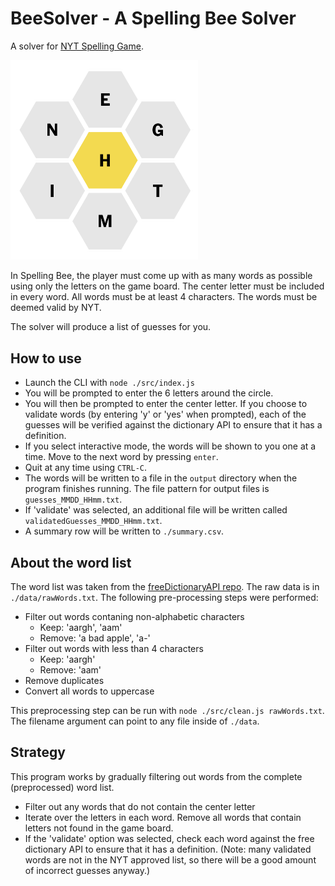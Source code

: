 # BeeSolver - A Spelling Bee Solver

A solver for [NYT Spelling Game](https://www.nytimes.com/puzzles/spelling-bee).

<img src="./SpellingBee.png" alt="Spelling Bee" width="300">

In Spelling Bee, the player must come up with as many words as possible using only the letters on the game board. The center letter must be included in every word. All words must be at least 4 characters. The words must be deemed valid by NYT.

The solver will produce a list of guesses for you.

## How to use

- Launch the CLI with `node ./src/index.js`
- You will be prompted to enter the 6 letters around the circle.
- You will then be prompted to enter the center letter. If you choose to validate words (by entering 'y' or 'yes' when prompted), each of the guesses will be verified against the dictionary API to ensure that it has a definition.
- If you select interactive mode, the words will be shown to you one at a time. Move to the next word by pressing `enter`.
- Quit at any time using `CTRL-C`.
- The words will be written to a file in the `output` directory when the program finishes running. The file pattern for output files is `guesses_MMDD_HHmm.txt`.
- If 'validate' was selected, an additional file will be written called `validatedGuesses_MMDD_HHmm.txt`.
- A summary row will be written to `./summary.csv`.

## About the word list

The word list was taken from the [freeDictionaryAPI repo](https://github.com/meetDeveloper/freeDictionaryAPI). The raw data is in `./data/rawWords.txt`. The following pre-processing steps were performed:

- Filter out words contaning non-alphabetic characters
  - Keep: 'aargh', 'aam'
  - Remove: 'a bad apple', 'a-'
- Filter out words with less than 4 characters
  - Keep: 'aargh'
  - Remove: 'aam'
- Remove duplicates
- Convert all words to uppercase

This preprocessing step can be run with `node ./src/clean.js rawWords.txt`. The filename argument can point to any file inside of `./data`.

## Strategy

This program works by gradually filtering out words from the complete (preprocessed) word list.

- Filter out any words that do not contain the center letter
- Iterate over the letters in each word. Remove all words that contain letters not found in the game board.
- If the 'validate' option was selected, check each word against the free dictionary API to ensure that it has a definition. (Note: many validated words are not in the NYT approved list, so there will be a good amount of incorrect guesses anyway.)
